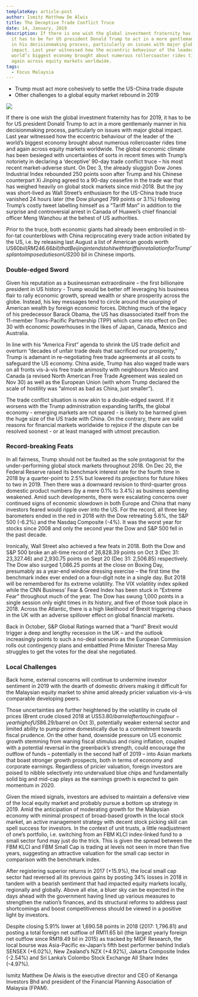 ```yaml
---
templateKey: article-post
author: Ismitz Matthew De Alwis
title: The Deceptive Trade Conflict Truce
date: 14, January, 2019
description: If there is one wish the global investment fraternity has for 2019,
  it has to be for US president Donald Trump to act in a more gentlemanly manner
  in his decisionmaking process, particularly on issues with major global
  impact. Last year witnessed how the eccentric behaviour of the leader of the
  world’s biggest economy brought about numerous rollercoaster rides time and
  again across equity markets worldwide.
tags:
  - Focus Malaysia
---
```

* Trump must act more cohesively to settle the US-China trade dispute
* Other challenges to a global equity market rebound in 2019

![](/img/2019-01-14-focus-malaysia-deceptive-trade-conflict-truce.png)

If there is one wish the global investment fraternity has for 2019, it has to be for US president Donald Trump to act in a more gentlemanly manner in his decisionmaking process, particularly on issues with major global impact. Last year witnessed how the eccentric behaviour of the leader of the world’s biggest economy brought about numerous rollercoaster rides time and again across equity markets worldwide. The global economic climate has been besieged with uncertainties of sorts in recent times with Trump’s notoriety in declaring a ‘deceptive’ 90-day trade conflict truce – his most recent market-adverse stunt. On Dec 3, the already sluggish Dow Jones Industrial Index rebounded 250 points soon after Trump and his Chinese counterpart Xi Jinping agreed to a 90-day ceasefire in the trade war that has weighed heavily on global stock markets since mid-2018. But the joy was short-lived as Wall Street’s enthusiasm for the US-China trade truce vanished 24 hours later (the Dow plunged 799 points or 3.1%) following Trump’s costly tweet labelling himself as a “Tariff Man” in addition to the surprise and controversial arrest in Canada of Huawei’s chief financial officer Meng Wanzhou at the behest of US authorities.

Prior to the truce, both economic giants had already been embroiled in tit-for-tat counterblows with China reciprocating every trade action initiated by the US, i.e. by releasing last August a list of American goods worth US$60 bil (RM246.66 bil) that Beijing intends to hit with tariffs in retaliation for Trump’s plan to impose duties on US$200 bil in Chinese imports.

### Double-edged Sword

Given his reputation as a businessman extraordinaire – the first billionaire president in US history - Trump would be better off leveraging his business flair to rally economic growth, spread wealth or share prosperity across the globe. Instead, his key messages tend to circle around the usurping of American wealth by foreign economic forces. Ditching much of the legacy of his predecessor Barack Obama, the US has disassociated itself from the 11-member Trans-Pacific Partnership (TPP) which came into effect on Dec 30 with economic powerhouses in the likes of Japan, Canada, Mexico and Australia.

In line with his “America First” agenda to shrink the US trade deficit and overturn “decades of unfair trade deals that sacrificed our prosperity,” Trump is adamant in re-negotiating free trade agreements at all costs to safeguard the US economy. China aside, Trump has also waged trade wars on all fronts vis-à-vis free trade animosity with neighbours Mexico and Canada (a revised North American Free Trade Agreement was sealed on Nov 30) as well as the European Union (with whom Trump declared the scale of hostility was “almost as bad as China, just smaller”).

The trade conflict situation is now akin to a double-edged sword. If it worsens with the Trump administration expanding tariffs, the global economy - emerging markets are not spared - is likely to be harmed given the huge size of the US trade with China. On the contrary, there are valid reasons for financial markets worldwide to rejoice if the dispute can be resolved soonest - or at least managed with utmost precaution.

### Record-breaking Feats

In all fairness, Trump should not be faulted as the sole protagonist for the under-performing global stock markets throughout 2018. On Dec 20, the Federal Reserve raised its benchmark interest rate for the fourth time in 2018 by a quarter-point to 2.5% but lowered its projections for future hikes to two in 2019. Then there was a downward revision to third-quarter gross domestic product numbers (by a mere 0.1% to 3.4%) as business spending weakened. Amid such developments, there were escalating concerns over continued signs of economic slowdown in both Europe and China that many investors feared would ripple over into the US. For the record, all three key barometers ended in the red in 2018 with the Dow retreating 5.6%, the S&P 500 (-6.2%) and the Nasdaq Composite (-4%). It was the worst year for stocks since 2008 and only the second year the Dow and S&P 500 fell in the past decade.

Ironically, Wall Street also achieved a few feats in 2018. Both the Dow and S&P 500 broke an all-time record of 26,828.39 points on Oct 3 (Dec 31: 23,327.46) and 2,930.75 points on Sept 20 (Dec 31: 2,506.85) respectively. The Dow also surged 1,086.25 points at the close on Boxing Day, presumably as a year-end window dressing exercise – the first time the benchmark index ever ended on a four-digit note in a single day. But 2018 will be remembered for its extreme volatility. The VIX volatility index spiked while the CNN Business’ Fear & Greed Index has been stuck in “Extreme Fear” throughout much of the year. The Dow has swung 1,000 points in a single session only eight times in its history, and five of those took place in 2018. Across the Atlantic, there is a high likelihood of Brexit triggering chaos in the UK with an adverse spillover effect on global financial markets.

Back in October, S&P Global Ratings warned that a “hard” Brexit would trigger a deep and lengthy recession in the UK – and the outlook increasingly points to such a no-deal scenario as the European Commission rolls out contingency plans and embattled Prime Minister Theresa May struggles to get the votes for the deal she negotiated.

### Local Challenges

Back home, external concerns will continue to undermine investor sentiment in 2019 with the dearth of domestic drivers making it difficult for the Malaysian equity market to shine amid already pricier valuation vis-à-vis comparable developing peers.

Those uncertainties are further heightened by the volatility in crude oil prices (Brent crude closed 2018 at US$53.80/barrel after touching a four-year high of US$86.29/barrel on Oct 3), potentially weaker external sector and limited ability to pump prime domestically due to a commitment towards fiscal prudence. On the other hand, downside pressure on US economic growth stemming from waning fiscal stimulus and rising inflation, coupled with a potential reversal in the greenback’s strength, could encourage the outflow of funds – potentially in the second half of 2019 – into Asian markets that boast stronger growth prospects, both in terms of economy and corporate earnings. Regardless of pricier valuation, foreign investors are poised to nibble selectively into undervalued blue chips and fundamentally solid big and mid-cap plays as the earnings growth is expected to gain momentum in 2020.

Given the mixed signals, investors are advised to maintain a defensive view of the local equity market and probably pursue a bottom up strategy in 2019. Amid the anticipation of moderating growth for the Malaysian economy with minimal prospect of broad-based growth in the local stock market, an active management strategy with decent stock picking skill can spell success for investors. In the context of unit trusts, a little readjustment of one’s portfolio, i.e. switching from an FBM KLCI index-linked fund to a small sector fund may just do the trick. This is given the spread between the FBM KLCI and FBM Small Cap is trading at levels not seen in more than five years, suggesting an attractive valuation for the small cap sector in comparison with the benchmark index.

After registering superior returns in 2017 (+15.9%), the local small cap sector had reversed all its previous gains by posting 34% losses in 2018 in tandem with a bearish sentiment that had impacted equity markets locally, regionally and globally. Above all else, a bluer sky can be expected in the days ahead with the government having lined up various measures to strengthen the nation’s finances, and its structural reforms to address past shortcomings and boost competitiveness should be viewed in a positive light by investors.

Despite closing 5.91% lower at 1,690.58 points in 2018 (2017: 1,796.81) and posting a total foreign net outflow of RM11.65 bil (the largest yearly foreign net outflow since RM19.49 bil in 2015) as tracked by MIDF Research, the local bourse was Asia-Pacific ex-Japan’s fifth best performer behind India’s SENSEX (+6.02%), New Zealand’s NZX (+4.92%), Jakarta Composite Index (-2.54%) and Sri Lanka’s Colombo Stock Exchange All Share Index (-4.97%).

Ismitz Matthew De Alwis is the executive director and CEO of Kenanga Investors Bhd and president of the Financial Planning Association of Malaysia (FPAM).